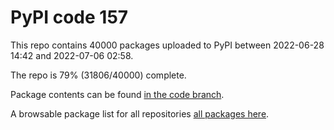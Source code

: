 # PyPI code 157

This repo contains 40000 packages uploaded to PyPI between 
2022-06-28 14:42 and 2022-07-06 02:58.

The repo is 79% (31806/40000) complete.

Package contents can be found [in the code branch](https://github.com/pypi-data/pypi-mirror-157/tree/code/packages).

A browsable package list for all repositories [all packages here](https://pypi-data.github.io/website/repositories/pypi-mirror-157).


